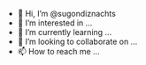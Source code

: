 - 👋 Hi, I’m @sugondiznachts
- 👀 I’m interested in ...
- 🌱 I’m currently learning ...
- 💞️ I’m looking to collaborate on ...
- 📫 How to reach me ...

<!---
sugondiznachts/sugondiznachts is a ✨ special ✨ repository because its `README.md` (this file) appears on your GitHub profile.
You can click the Preview link to take a look at your changes.
--->
